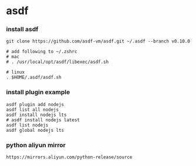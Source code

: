 # asdf

### install asdf

```shell
git clone https://github.com/asdf-vm/asdf.git ~/.asdf --branch v0.10.0

# add following to ~/.zshrc
# mac
# . /usr/local/opt/asdf/libexec/asdf.sh

# linux
. $HOME/.asdf/asdf.sh
```

### install plugin example

```shell
asdf plugin add nodejs
asdf list all nodejs
asdf install nodejs lts
# asdf install nodejs latest
asdf list nodejs
asdf global nodejs lts
```


### python aliyun mirror 
```
https://mirrors.aliyun.com/python-release/source
```
